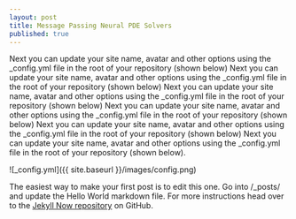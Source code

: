 ```yaml
---
layout: post
title: Message Passing Neural PDE Solvers
published: true
---
```


Next you can update your site name, avatar and other options using the _config.yml file in the root of your repository (shown below) Next you can update your site name, avatar and other options using the _config.yml file in the root of your repository (shown below) Next you can update your site name, avatar and other options using the _config.yml file in the root of your repository (shown below) Next you can update your site name, avatar and other options using the _config.yml file in the root of your repository (shown below) Next you can update your site name, avatar and other options using the _config.yml file in the root of your repository (shown below) Next you can update your site name, avatar and other options using the _config.yml file in the root of your repository (shown below).

![_config.yml]({{ site.baseurl }}/images/config.png)

The easiest way to make your first post is to edit this one. Go into /_posts/ and update the Hello World markdown file. For more instructions head over to the [Jekyll Now repository](https://github.com/barryclark/jekyll-now) on GitHub.
